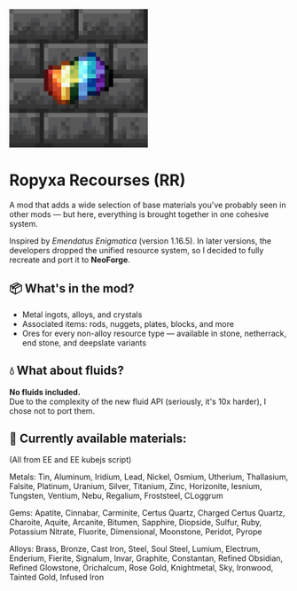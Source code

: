 <img src="icon_big.png" alt="Mod Logo" width="250"/>

Ropyxa Recourses (RR)
=======

A mod that adds a wide selection of base materials you've probably seen in other mods — but here, everything is brought together in one cohesive system.

Inspired by *Emendatus Enigmatica* (version 1.16.5). In later versions, the developers dropped the unified resource system, so I decided to fully recreate and port it to **NeoForge**.


## 📦 What's in the mod?

- Metal ingots, alloys, and crystals  
- Associated items: rods, nuggets, plates, blocks, and more  
- Ores for every non-alloy resource type — available in stone, netherrack, end stone, and deepslate variants  


## 💧 What about fluids?

**No fluids included.**  
Due to the complexity of the new fluid API (seriously, it's 10x harder), I chose not to port them.


## 📜 Currently available materials:
(All from EE and EE kubejs script)

Metals:
Tin, Aluminum, Iridium, Lead, Nickel, Osmium, Utherium, Thallasium, Falsite, Platinum, Uranium, Silver, Titanium, Zinc, Horizonite, Iesnium, Tungsten, Ventium, Nebu, Regalium, Froststeel, CLoggrum

Gems:
Apatite, Cinnabar, Carminite, Certus Quartz, Charged Certus Quartz, Charoite, Aquite, Arcanite, Bitumen, Sapphire, Diopside, Sulfur, Ruby, Potassium Nitrate, Fluorite, Dimensional, Moonstone, Peridot, Pyrope

Alloys:
Brass, Bronze, Cast Iron, Steel, Soul Steel, Lumium, Electrum, Enderium, Fierite, Signalum, Invar, Graphite, Constantan, Refined Obsidian, Refined Glowstone, Orichalcum, Rose Gold, Knightmetal, Sky, Ironwood, Tainted Gold, Infused Iron
